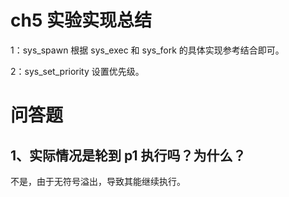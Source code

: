 # ch5 实验实现总结
1：sys_spawn 根据 sys_exec 和 sys_fork 的具体实现参考结合即可。

2：sys_set_priority 设置优先级。

# 问答题

## 1、实际情况是轮到 p1 执行吗？为什么？

不是，由于无符号溢出，导致其能继续执行。

